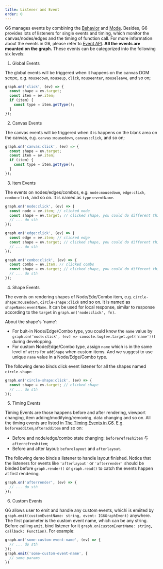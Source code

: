 ```yaml
---
title: Listener and Event
order: 0
---
```


G6 manages events by combining the [Behavior](/en/docs/manual/middle/states/defaultBehavior) and [Mode](/en/docs/manual/middle/states/mode). Besides, G6 provides lots of listeners for single events and timing, which monitor the canvas/nodes/edges and the timing of function call. For more information about the events in G6, please refer to [Event API](/en/docs/api/Event). **All the events are mounted on the graph.** These events can be categorized into the following six levels:

1. Global Events

The global events will be triggered when it happens on the canvas DOM scope, e.g. `mousedown`, `mouseup`, `click`, `mouseenter`, `mouseleave`, and so on;

```javascript
graph.on('click', (ev) => {
  const shape = ev.target;
  const item = ev.item;
  if (item) {
    const type = item.getType();
  }
});
```

2. Canvas Events

The canvas events will be triggered when it is happens on the blank area on the canvas, e.g. `canvas:mousedown`, `canvas:click`, and so on;

```javascript
graph.on('canvas:click', (ev) => {
  const shape = ev.target;
  const item = ev.item;
  if (item) {
    const type = item.getType();
  }
});
```

3. Item Events

The events on nodes/edges/combos, e.g. `node:mousedown`, `edge:click`, `combo:click`, and so on. It is named as `type:eventName`.

```javascript
graph.on('node:click', (ev) => {
  const node = ev.item; // clicked node
  const shape = ev.target; // clicked shape, you could do different things for different shapes to achieve local response on an item
  // ... do sth
});

graph.on('edge:click', (ev) => {
  const edge = ev.item; // clicked edge
  const shape = ev.target; // clicked shape, you could do different things for different shapes to achieve local response on an item
  // ... do sth
});

graph.on('combo:click', (ev) => {
  const combo = ev.item; // clicked combo
  const shape = ev.target; // clicked shape, you could do different things for different shapes to achieve local response on an item
  // ... do sth
});
```

4. Shape Events

The events on rendering shapes of Node/Ede/Combo item, e.g. `circle-shape:mousedown`, `circle-shape:click` and so on. It is named as `shapeName:eventName`. It can be used for local response, similar to response according to the `target` in `graph.on('node:click', fn)`.

About the shape's 'name':
 - For buit-in Node/Edge/Combo type, you could know the `name` value by `graph.on('node:click', (ev) => console.log(ev.target.get('name')))` during developping.
 - For custom Node/Edge/Combo type, assign `name` which is in the same level of `attrs` for `addShape` when custom items. And we suggest to use unique `name` value in a Node/Edge/Combo type.

The following demo binds click event listener for all the shapes named `circle-shape`:

```javascript
graph.on('circle-shape:click', (ev) => {
  const shape = ev.target; // clicked shape
  // ... do sth
});
```

5. Timing Events

Timing Events are those happens before and after rendering, viewport changing, item adding/modifying/removing, data changing and so on. All the timing events are listed in [The Timing Events in G6](/en/docs/api/Event#timing-events). E.g. `beforeadditem`,`afteradditem` and so on:
  - Before and node/edge/combo state changing: `beforerefreshitem` 与 `afterrefreshitem`;
  - Before and after layout: `beforelayout` and `afterlayout`.

The following demo binds a listener to handle layout finished. Notice that the listeners for events like `'afterlayout'` or `'afterrender'` should be binded before `graph.render()` or `graph.read()` to catch the events happen at first rendering.

```javascript
graph.on('afterrender', (ev) => {
  // ... do sth
});
```

6. Custom Events

G6 allows user to emit and handle any custom events, whichi is emiited by `graph.emit(customEventName: string, event: IG6GraphEvent)` anywhere. The first parameter is the custom event name, which can be any string. Before calling `emit`, bind listener for it `graph.on(customEventName: string, callback: Function)`. For example:


```javascript
graph.on('some-custom-event-name', (ev) => {
  // ... do sth
});
graph.emit('some-custom-event-name', {
  // some params
})
```